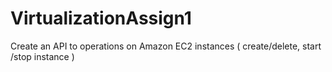 VirtualizationAssign1
=====================

Create an API to operations on Amazon EC2 instances ( create/delete, start /stop instance )
